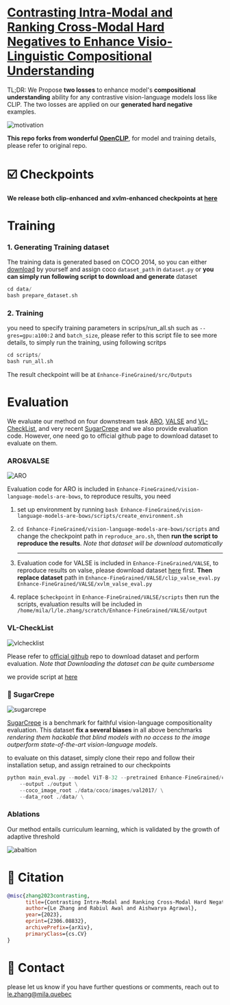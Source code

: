 # [Contrasting Intra-Modal and Ranking Cross-Modal Hard Negatives to Enhance Visio-Linguistic Compositional Understanding](https://arxiv.org/abs/2306.08832)

TL;DR: We Propose **two losses** to enhance model's **compositional understanding** ability for any contrastive vision-language models loss like CLIP. The two losses are applied on our **generated hard negative** examples.

![motivation](./assets/motivation.png)

**This repo forks from wonderful [OpenCLIP](https://github.com/mlfoundations/open_clip)**, for model and training details, please refer to original repo.

# :ballot_box_with_check: Checkpoints

**We release both clip-enhanced and xvlm-enhanced checkpoints at [here](https://drive.google.com/drive/folders/1rpt_YpqSatuWTUDT9uMXkU1RUSBfWec1?usp=sharing)**

# Training

### 1. Generating Training dataset

The training data is generated based on COCO 2014, so you can either [download](https://cocodataset.org/#download) by yourself and assign coco `dataset_path` in `dataset.py` or **you can simply run following script to download and generate** dataset

``````python
cd data/
bash prepare_dataset.sh
``````

### 2. Training 

you need to specify training parameters in scrips/run_all.sh such as  `--gres=gpu:a100:2` and `batch_size`, please refer to this script file to see more details, to simply run the training, using following scritps

```python
cd scripts/
bash run_all.sh
```

The result checkpoint will be at `Enhance-FineGrained/src/Outputs`



# Evaluation

We evaluate our method on four downstream task [ARO](https://github.com/mertyg/vision-language-models-are-bows), [VALSE](https://github.com/Heidelberg-NLP/VALSE) and [VL-CheckList](https://github.com/om-ai-lab/VL-CheckList), and very recent [SugarCrepe](https://github.com/RAIVNLab/sugar-crepe) and we also provide evaluation code. However, one need go to official github page to download dataset to evaluate on them.

### ARO&VALSE

![ARO](./assets/aro.png)

Evaluation code for ARO is included in `Enhance-FineGrained/vision-language-models-are-bows`, to reproduce results, you need 

1. set up environment by running `bash Enhance-FineGrained/vision-language-models-are-bows/scripts/create_environment.sh`

2. `cd Enhance-FineGrained/vision-language-models-are-bows/scripts` and change the checkpoint path in `reproduce_aro.sh`, then **run the script to reproduce the results**. *Note that dataset will be download automatically*

   ---

1. Evaluation code for VALSE is included in `Enhance-FineGrained/VALSE`, to reproduce results on valse, please download dataset [here](https://github.com/Heidelberg-NLP/VALSE) first. **Then replace dataset** path in `Enhance-FineGrained/VALSE/clip_valse_eval.py` `Enhance-FineGrained/VALSE/xvlm_valse_eval.py`
2. replace `$checkpoint` in `Enhance-FineGrained/VALSE/scripts` then run the scripts, evaluation results will be included in `/home/mila/l/le.zhang/scratch/Enhance-FineGrained/VALSE/output`

### VL-CheckList
![vlchecklist](./assets/vlchecklist.png)

Please refer to [official github](https://github.com/om-ai-lab/VL-CheckList) repo to download dataset and perform evaluation. *Note that Downloading the dataset can be quite cumbersome*

we provide script at [here](https://github.com/rabiulcste/vl_checklist/tree/ca0c68d1f457f670139feb75a6b884adff88aeee)

### :star2: SugarCrepe
![sugarcrepe](./assets/sugarcrepe.png)

[SugarCrepe](https://github.com/RAIVNLab/sugar-crepe) is a benchmark for faithful vision-language compositionality evaluation. This dataset **fix a several biases** in all above benchmarks *rendering them hackable that blind models with no access to the image outperform state-of-the-art vision-language models*. 

to evaluate on this dataset, simply clone their repo and follow their installation setup, and assign retrained to our checkpoints

```python
python main_eval.py --model ViT-B-32 --pretrained Enhance-FineGrained/clip/epoch_5.pt \
    --output ./output \
    --coco_image_root ./data/coco/images/val2017/ \
    --data_root ./data/ \
```

### Ablations

Our method entails curriculum learning, which is validated by the growth of adaptive threshold

![abaltion](./assets/abaltion.png)

# :paperclip: Citation

``````bibtex
@misc{zhang2023contrasting,
      title={Contrasting Intra-Modal and Ranking Cross-Modal Hard Negatives to Enhance Visio-Linguistic Fine-grained Understanding}, 
      author={Le Zhang and Rabiul Awal and Aishwarya Agrawal},
      year={2023},
      eprint={2306.08832},
      archivePrefix={arXiv},
      primaryClass={cs.CV}
}
``````



# :email: Contact

please let us know if you have further questions or comments, reach out to [le.zhang@mila.quebec](mailto:le.zhang@mila.quebec)